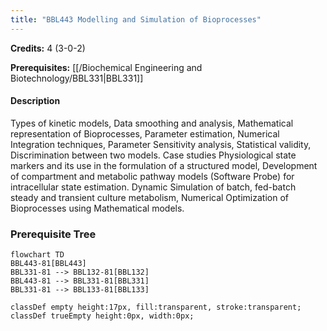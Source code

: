 ```yaml
---
title: "BBL443 Modelling and Simulation of Bioprocesses"
---
```

**Credits:** 4 (3-0-2)

**Prerequisites:** [[/Biochemical Engineering and Biotechnology/BBL331|BBL331]]

#### Description
Types of kinetic models, Data smoothing and analysis, Mathematical representation of Bioprocesses, Parameter estimation, Numerical Integration techniques, Parameter Sensitivity analysis, Statistical validity, Discrimination between two models. Case studies Physiological state markers and its use in the formulation of a structured model, Development of compartment and metabolic pathway models (Software Probe) for intracellular state estimation. Dynamic Simulation of batch, fed-batch steady and transient culture metabolism, Numerical Optimization of Bioprocesses using Mathematical models.

### Prerequisite Tree

```mermaid
flowchart TD
BBL443-81[BBL443]
BBL331-81 --> BBL132-81[BBL132]
BBL443-81 --> BBL331-81[BBL331]
BBL331-81 --> BBL133-81[BBL133]

classDef empty height:17px, fill:transparent, stroke:transparent;
classDef trueEmpty height:0px, width:0px;
```